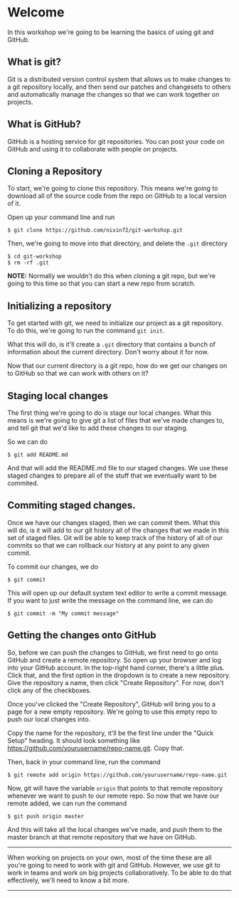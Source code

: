 # Welcome 

In this workshop we're going to be learning the basics of using git and GitHub.

## What is git? 
Git is a distributed version control system that allows us to make changes to 
a git repository locally, and then send our patches and changesets to others and 
automatically manage the changes so that we can work together on projects.

## What is GitHub? 
GitHub is a hosting service for git repositories. You can post your code on GitHub 
and using it to collaborate with people on projects.

## Cloning a Repository
To start, we're going to clone this repository. This means we're going to download 
all of the source code from the repo on GitHub to a local version of it. 

Open up your command line and run
```
$ git clone https://github.com/nixin72/git-workshop.git
```

Then, we're going to move into that directory, and delete the `.git` directory

```
$ cd git-workshop
$ rm -rf .git
```

**NOTE:** Normally we wouldn't do this when cloning a git repo, but we're going to this time 
so that you can start a new repo from scratch.

## Initializing a repository
To get started with git, we need to initialize our project as a git repository.
To do this, we're going to run the command `git init`.

What this will do, is it'll create a `.git` directory that contains a bunch of information
about the current directory. Don't worry about it for now. 

Now that our current directory is a git repo, how do we get our changes on to GitHub so that 
we can work with others on it?

## Staging local changes
The first thing we're going to do is stage our local changes. What this means is we're going
to give git a list of files that we've made changes to, and tell git that we'd like to add
these changes to our staging. 

So we can do
```
$ git add README.md
```
And that will add the README.md file to our staged changes. We use these staged changes to 
prepare all of the stuff that we eventually want to be commited. 

## Commiting staged changes. 
Once we have our changes staged, then we can commit them. What this will do, is it will add
to our git history all of the changes that we made in this set of staged files. Git will 
be able to keep track of the history of all of our commits so that we can rollback our
history at any point to any given commit. 

To commit our changes, we do
```
$ git commit
```
This will open up our default system text editor to write a commit message.
If you want to just write the message on the command line, we can do

```
$ git commit -m "My commit message"
```

## Getting the changes onto GitHub
So, before we can push the changes to GitHub, we first need to go onto GitHub and create a 
remote repository. So open up your browser and log into your GitHub account. In the top-right
hand corner, there's a little plus. Click that, and the first option in the dropdown is to 
create a new repository. Give the repository a name, then click "Create Repository". For now, 
don't click any of the checkboxes. 

Once you've clicked the "Create Repository", GitHub will bring you to a page for a new empty
repository. We're going to use this empty repo to push our local changes into. 

Copy the name for the repository, it'll be the first line under the "Quick Setup" heading. 
It should look something like https://github.com/yourusername/repo-name.git. Copy that.

Then, back in your command line, run the command 
```
$ git remote add origin https://github.com/yourusername/repo-name.git
```
Now, git will have the variable `origin` that points to that remote repository whenever we 
want to push to our remote repo. So now that we have our remote added, we can run the 
command 

```
$ git push origin master
```

And this will take all the local changes we've made, and push them to the master branch at 
that remote repository that we have on GitHub.

---

When working on projects on your own, most of the time these are all you're going to need
to work with git and GitHub. However, we use git to work in teams and work on big projects
collaboratively. To be able to do that effectively, we'll need to know a bit more. 

---


